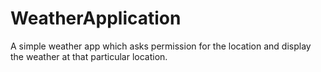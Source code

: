 # WeatherApplication
A simple weather app which asks permission for the location and display the weather at that particular location.
